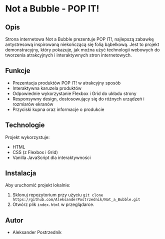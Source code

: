 # Not a Bubble - POP IT!

## Opis
Strona internetowa Not a Bubble prezentuje POP IT!, najlepszą zabawkę antystresową inspirowaną niekończącą się folią bąbelkową. Jest to projekt demonstracyjny, który pokazuje, jak można użyć technologii webowych do tworzenia atrakcyjnych i interaktywnych stron internetowych.

## Funkcje
- Prezentacja produktów POP IT! w atrakcyjny sposób
- Interaktywna karuzela produktów
- Odpowiednie wykorzystanie Flexbox i Grid do układu strony
- Responsywny design, dostosowujący się do różnych urządzeń i rozmiarów ekranów
- Przyciski kupna oraz informacje o produkcie

## Technologie
Projekt wykorzystuje:
- HTML
- CSS (z Flexbox i Grid)
- Vanilla JavaScript dla interaktywności

## Instalacja
Aby uruchomić projekt lokalnie:
1. Sklonuj repozytorium przy użyciu `git clone https://github.com/AleksanderPostrzednik/Not_a_Bubble.git`
2. Otwórz plik `index.html` w przeglądarce.

## Autor
- Aleksander Postrzednik
